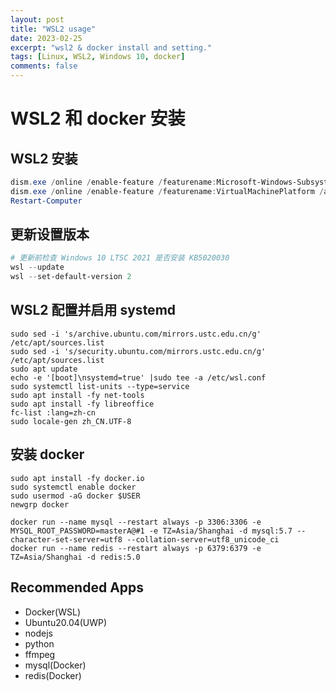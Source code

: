 ```yaml
---
layout: post
title: "WSL2 usage"
date: 2023-02-25
excerpt: "wsl2 & docker install and setting."
tags: [Linux, WSL2, Windows 10, docker]
comments: false
---
```



# WSL2 和 docker 安装

## WSL2 安装

```powershell
dism.exe /online /enable-feature /featurename:Microsoft-Windows-Subsystem-Linux /all /norestart
dism.exe /online /enable-feature /featurename:VirtualMachinePlatform /all /norestart
Restart-Computer
```

## 更新设置版本

```powershell
# 更新前检查 Windows 10 LTSC 2021 是否安装 KB5020030
wsl --update
wsl --set-default-version 2
```

## WSL2 配置并启用 systemd

```shell
sudo sed -i 's/archive.ubuntu.com/mirrors.ustc.edu.cn/g' /etc/apt/sources.list
sudo sed -i 's/security.ubuntu.com/mirrors.ustc.edu.cn/g' /etc/apt/sources.list
sudo apt update
echo -e '[boot]\nsystemd=true' |sudo tee -a /etc/wsl.conf
sudo systemctl list-units --type=service
sudo apt install -fy net-tools
sudo apt install -fy libreoffice
fc-list :lang=zh-cn
sudo locale-gen zh_CN.UTF-8
```

## 安装 docker

```shell
sudo apt install -fy docker.io
sudo systemctl enable docker
sudo usermod -aG docker $USER
newgrp docker

docker run --name mysql --restart always -p 3306:3306 -e MYSQL_ROOT_PASSWORD=masterA@#1 -e TZ=Asia/Shanghai -d mysql:5.7 --character-set-server=utf8 --collation-server=utf8_unicode_ci
docker run --name redis --restart always -p 6379:6379 -e TZ=Asia/Shanghai -d redis:5.0
```

## Recommended Apps

- Docker(WSL)
- Ubuntu20.04(UWP)
- nodejs
- python
- ffmpeg
- mysql(Docker)
- redis(Docker)

